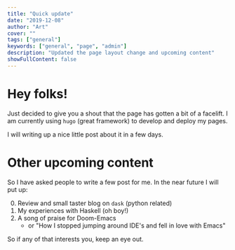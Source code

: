 ```yaml
---
title: "Quick update"
date: "2019-12-08"
author: "Art"
cover: ""
tags: ["general"]
keywords: ["general", "page", "admin"]
description: "Updated the page layout change and upcoming content"
showFullContent: false
---
```


# Hey folks!

Just decided to give you a shout that the page has gotten a bit of a facelift.
I am currently using `hugo` (great framework) to develop and deploy my pages.

I will writing up a nice little post about it in a few days.

# Other upcoming content

So I have asked people to write a few post for me. In the near future I will put
up:

0. Review and small taster blog on `dask` (python related)
1. My experiences with Haskell (oh boy!)
1. A song of praise for Doom-Emacs
   - or "How I stopped jumping around IDE's and fell in love with Emacs"

So if any of that interests you, keep an eye out.
